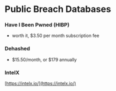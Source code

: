 # Public Breach Databases

### Have I Been Pwned (HIBP)

* &#x20;worth it, $3.50 per month subscription fee



### Dehashed

* $15.50/month, or $179 annually

### IntelX

[https://intelx.io/](https://intelx.io/)
